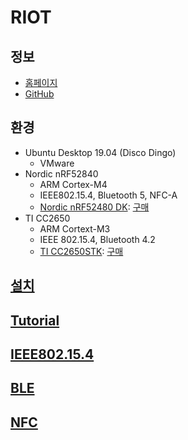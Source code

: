 
# RIOT


## 정보

* [홈페이지](https://riot-os.org/)
* [GitHub](https://github.com/RIOT-OS/)


## 환경

* Ubuntu Desktop 19.04 (Disco Dingo)
  * VMware
* Nordic nRF52840
  * ARM Cortex-M4
  * IEEE802.15.4, Bluetooth 5, NFC-A
  * [Nordic nRF52480 DK](https://www.nordicsemi.com/Software-and-Tools/Development-Kits/nRF52840-DK): [구매](http://www.eleparts.co.kr/goods/view?no=6779185)
* TI CC2650
  * ARM Cortext-M3
  * IEEE 802.15.4, Bluetooth 4.2
  * [TI CC2650STK](http://www.ti.com/tool/CC2650STK): [구매](http://www.eleparts.co.kr/goods/view?no=3455206)


## [설치](installation.md)


## [Tutorial](tutorial/)


## [IEEE802.15.4](ieee_802_15_4/)


## [BLE](ble/)


## [NFC](nfc/)
